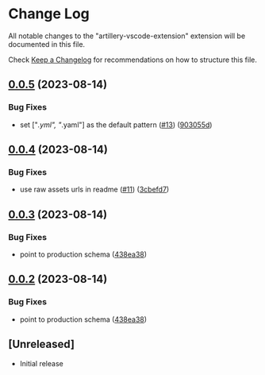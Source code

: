 # Change Log

All notable changes to the "artillery-vscode-extension" extension will be documented in this file.

Check [Keep a Changelog](http://keepachangelog.com/) for recommendations on how to structure this file.

## [0.0.5](https://github.com/artilleryio/vscode-artillery/compare/v0.0.4...v0.0.5) (2023-08-14)


### Bug Fixes

* set ["*.yml", "*.yaml"] as the default pattern ([#13](https://github.com/artilleryio/vscode-artillery/issues/13)) ([903055d](https://github.com/artilleryio/vscode-artillery/commit/903055df7a21d6fbcc05d474b8f86bf5113a4fd9))

## [0.0.4](https://github.com/artilleryio/vscode-artillery/compare/v0.0.3...v0.0.4) (2023-08-14)


### Bug Fixes

* use raw assets urls in readme ([#11](https://github.com/artilleryio/vscode-artillery/issues/11)) ([3cbefd7](https://github.com/artilleryio/vscode-artillery/commit/3cbefd720508e7abe7a9ef4bd97776a15c761145))

## [0.0.3](https://github.com/artilleryio/vscode-artillery/compare/v0.0.2...v0.0.3) (2023-08-14)


### Bug Fixes

* point to production schema ([438ea38](https://github.com/artilleryio/vscode-artillery/commit/438ea38249eee0b79cb43d11acd68b964d0f7476))

## [0.0.2](https://github.com/artilleryio/vscode-artillery/compare/vscode-artillery-v0.0.1...vscode-artillery-v0.0.2) (2023-08-14)


### Bug Fixes

* point to production schema ([438ea38](https://github.com/artilleryio/vscode-artillery/commit/438ea38249eee0b79cb43d11acd68b964d0f7476))

## [Unreleased]

- Initial release
